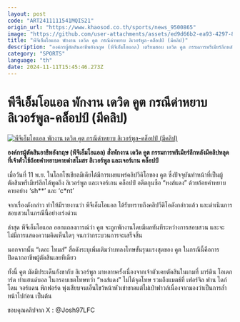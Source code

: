 ```yaml
---
layout: post
code: "ART2411111541MQIS21"
origin_url: "https://www.khaosod.co.th/sports/news_9500865"
image: "https://github.com/user-attachments/assets/ed9d66b2-ea93-4297-8de8-2bd50e98cb10"
title: "พีจีเอ็มโอแอล พักงาน เดวิด คูต กรณีด่าหยาบ ลิเวอร์พูล-คล็อปป์ (มีคลิป)"
description: "องค์กรผู้ตัดสินอาชีพอังกฤษ (พีจีเอ็มโอแอล) เตรียมสอบ เดวิด คูต กรรมการพรีเมียร์ลีกหลังมีคลิปหลุดที่เจ้าตัวใช้ถ้อยคำหยาบคายด่าสโมสร ลิเวอร์พูล และเจอร์เกน คล็อปป์"
category: "SPORTS"
language: "th"
date: 2024-11-11T15:45:46.273Z
---
```


# พีจีเอ็มโอแอล พักงาน เดวิด คูต กรณีด่าหยาบ ลิเวอร์พูล-คล็อปป์ (มีคลิป)

[![พีจีเอ็มโอแอล พักงาน เดวิด คูต กรณีด่าหยาบ ลิเวอร์พูล-คล็อปป์ (มีคลิป)](https://www.khaosod.co.th/wpapp/uploads/2024/11/David-Coote-35665.jpg "พีจีเอ็มโอแอล พักงาน เดวิด คูต กรณีด่าหยาบ ลิเวอร์พูล-คล็อปป์ (มีคลิป)")](https://www.khaosod.co.th/wpapp/uploads/2024/11/David-Coote-35665.jpg)

**องค์กรผู้ตัดสินอาชีพอังกฤษ (พีจีเอ็มโอแอล) สั่งพักงาน เดวิด คูต กรรมการพรีเมียร์ลีกหลังมีคลิปหลุดที่เจ้าตัวใช้ถ้อยคำหยาบคายด่าสโมสร ลิเวอร์พูล และเจอร์เกน คล็อปป์**

เมื่อวันที่ 11 พ.ย. ในโลกโซเชียลมีเดียได้มีการเผยแพร่คลิปวีดิโอของ คูต ซึ่งปัจจุบันทำหน้าที่เป็นผู้ตัดสินพรีเมียร์ลีกได้พูดถึง ลิเวอร์พูล และเจอร์เกน คล็อปป์ อดีตกุนซือ “หงส์แดง” ด้วยถ้อยคำหยาบคายอย่าง ‘sh\*\*’ และ ‘c\*nt’



จากเรื่องดังกล่าว ทำให้มีรายงานว่า พีจีเอ็มโอแอล ได้รับทราบถึงคลิปวีดิโอดังกล่าวแล้ว และดำเนินการสอบสวนในกรณีนี้อย่างเร่งด่วน

ล่าสุด พีจีเอ็มโอแอล ออกแถลงการณ์ว่า คูต จะถูกพักงานโดยมีผลทันทีระหว่างการสอบสวน และจะไม่มีการแสดงความคิดเห็นใดๆ จนกว่ากระบวนการจะเสร็จสิ้น

นอกจากนั้น “เดอะ ไทมส์” สื่อดังระบุเพิ่มเติมว่าบทลงโทษขั้นรุนแรงสุดของ คูต ในกรณีนี้คือการปิดฉากอาชีพผู้ตัดสินเลยทีเดียว

ทั้งนี้ คูต มัดมีประเด็นกังขากับ ลิเวอร์พูล มาหลายครั้งเนื่องจากเจ้าตัวเคยตัดสินในเกมที่ มาร์ติน โอเดการ์ด ทำแฮนด์บอล ในกรอบเขตโทษทว่า “หงส์แดง” ไม่ได้จุดโทษ รวมถึงแมตช์ที่ เฟอร์จิล ฟาน ไดก์ โดน จอร์แดน พิกฟอร์ด พุ่งเสียบจนเอ็นไขว้หน้าหัวเข่าขาดแต่ไม่เป่าฟาวล์เนื่องจากมองว่าเป็นการล้ำหน้าไปก่อน เป็นต้น

ขอบคุณคลิปจาก X : @Josh97LFC